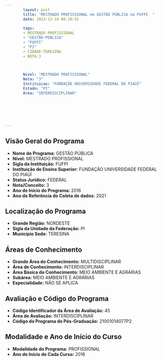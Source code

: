 ```yaml
---
        layout: post
        title: "MESTRADO PROFISSIONAL em GESTÃO PÚBLICA na FUFPI  "
        date: 2023-12-18 00:10:42
     
        tags:
        - MESTRADO PROFISSIONAL
        - "GESTÃO-PÚBLICA"
        - "FUFPI"
        - "PI"
        - CIDADE:TERESINA
        - NOTA:3
        
       

        Nivel: "MESTRADO PROFISSIONAL"
        Nota: "3"
        Instituicao: "FUNDAÇÃO UNIVERSIDADE FEDERAL DO PIAUÍ"
        Estado: "PI"
        Area: "INTERDISCIPLINAR"
        
        
        
        
        
        
---
```

## Visão Geral do Programa
- **Nome do Programa:** GESTÃO PÚBLICA
- **Nível:** MESTRADO PROFISSIONAL
- **Sigla da Instituição:** FUFPI
- **Instituição de Ensino Superior:** FUNDAÇÃO UNIVERSIDADE FEDERAL DO PIAUÍ
- **Status Jurídico:** FEDERAL
- **Nota/Conceito:** 3
- **Ano de Início do Programa:** 2016
- **Ano de Referência do Coleta de dados:** 2021

## Localização do Programa
- **Grande Região:** NORDESTE
- **Sigla da Unidade da Federação:** PI
- **Município Sede:** TERESINA

## Áreas de Conhecimento
- **Grande Área do Conhecimento:** MULTIDISCIPLINAR
- **Área de Conhecimento:** INTERDISCIPLINAR
- **Área Básica do Conhecimento:** MEIO AMBIENTE E AGRÁRIAS
- **Subárea:** MEIO AMBIENTE E AGRÁRIAS
- **Especialidade:** NÃO SE APLICA

## Avaliação e Código do Programa
- **Código Identificador da Área de Avaliação:** 45
- **Área de Avaliação:** INTERDISCIPLINAR
- **Código do Programa de Pós-Graduação:** 21001014077P2


## Modalidade e Ano de Início do Curso
- **Modalidade do Programa:** PROFISSIONAL
- **Ano de Início de Cada Curso:** 2016
